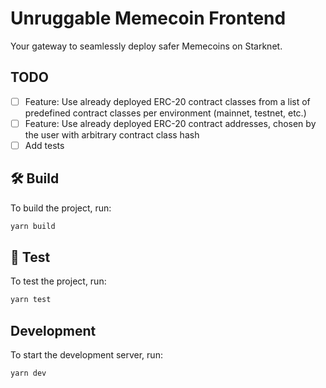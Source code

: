 # Unruggable Memecoin Frontend

Your gateway to seamlessly deploy safer Memecoins on Starknet.

## TODO

- [ ] Feature: Use already deployed ERC-20 contract classes from a list of predefined contract classes per environment (mainnet, testnet, etc.)
- [ ] Feature: Use already deployed ERC-20 contract addresses, chosen by the user with arbitrary contract class hash
- [ ] Add tests

## 🛠️ Build

To build the project, run:

```bash
yarn build
```

## 🧪 Test

To test the project, run:

```bash
yarn test
```

## Development

To start the development server, run:

```bash
yarn dev
```
